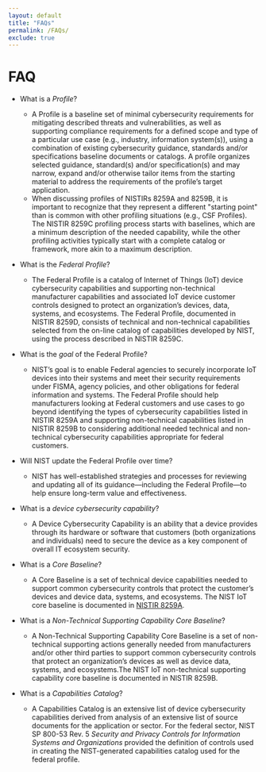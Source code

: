 ```yaml
---
layout: default
title: "FAQs"
permalink: /FAQs/
exclude: true
---
```


# FAQ

* What is a _Profile_?
    * A Profile is a baseline set of minimal cybersecurity requirements for mitigating described threats and vulnerabilities, as well as supporting compliance requirements for a defined scope and type of a particular use case (e.g., industry, information system(s)), using a combination of existing cybersecurity guidance, standards and/or specifications baseline documents or catalogs. A profile organizes selected guidance, standard(s) and/or specification(s) and may narrow, expand and/or otherwise tailor items from the starting material to address the requirements of the profile’s target application.
    * When discussing profiles of NISTIRs 8259A and 8259B, it is important to recognize that they represent a different "starting point" than is common with other profiling situations (e.g., CSF Profiles).  The NISTIR 8259C profiling process starts with baselines, which are a minimum description of the needed capability, while the other profiling activities typically start with a complete catalog or framework, more akin to a maximum description.  

* What is the _Federal Profile_?
    * The Federal Profile is a catalog of Internet of Things (IoT) device cybersecurity capabilities and supporting non-technical manufacturer capabilities and associated IoT device customer controls designed to protect an organization’s devices, data, systems, and ecosystems. The Federal Profile, documented in NISTIR 8259D, consists of technical and non-technical capabilities selected from the on-line catalog of capabilities developed by NIST, using the process described in NISTIR 8259C.

* What is the _goal_ of the Federal Profile?
    * NIST’s goal is to enable Federal agencies to securely incorporate IoT devices into their systems and meet their security requirements under FISMA, agency policies, and other obligations for federal information and systems. The Federal Profile should help manufacturers looking at Federal customers and use cases to go beyond identifying the types of cybersecurity capabilities listed in NISTIR 8259A and supporting non-technical capabilities listed in NISTIR 8259B to considering additional needed technical and non-technical cybersecurity capabilities appropriate for federal customers.

* Will NIST update the Federal Profile over time?
    * NIST has well-established strategies and processes for reviewing and updating all of its guidance—including the Federal Profile—to help ensure long-term value and effectiveness.

* What is a _device cybersecurity capability_?
    * A Device Cybersecurity Capability is an ability that a device provides through its hardware or software that customers (both organizations and individuals) need to secure the device as a key component of overall IT ecosystem security.

* What is a _Core Baseline_?
    * A Core Baseline is a set of technical device capabilities needed to support common cybersecurity controls that protect the customer’s devices and device data, systems, and ecosystems. The NIST IoT core baseline is documented in [NISTIR 8259A](https://csrc.nist.gov/publications/detail/nistir/8259a/final).

* What is a _Non-Technical Supporting Capability Core Baseline_?
    * A Non-Technical Supporting Capability Core Baseline is a set of non-technical supporting actions generally needed from manufacturers and/or other third parties to support common cybersecurity controls that protect an organization’s devices as well as device data, systems, and ecosystems.The NIST IoT non-technical supporting capability core baseline is documented in NISTIR 8259B.

* What is a _Capabilities Catalog_?
    * A Capabilities Catalog is an extensive list of device cybersecurity capabilities derived from analysis of an extensive list of source documents for the application or sector. For the federal sector, NIST SP 800-53 Rev. 5 _Security and Privacy Controls for Information Systems and Organizations_ provided the definition of controls used in creating the NIST-generated capabilities catalog used for the federal profile.

